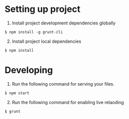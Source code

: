 # Setting up project

1. Install project development dependencies globally
```
$ npm install -g grunt-cli
```

2. Install project local dependencies
```
$ npm install
```

# Developing

1. Run the following command for serving your files.
```
$ npm start
```

2. Run the following command for enabling live relaoding
```
$ grunt
```
